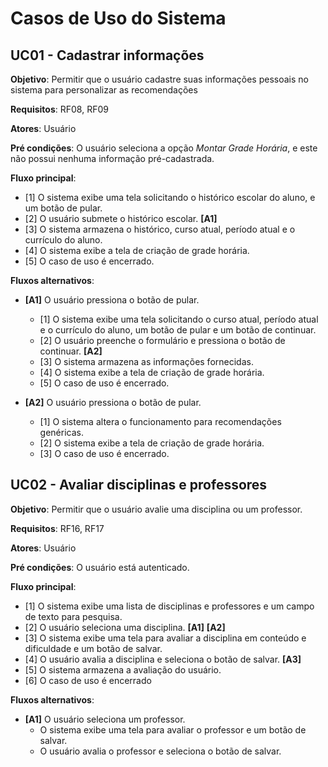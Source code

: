 # Casos de Uso do Sistema

## UC01 - Cadastrar informações

**Objetivo**: Permitir que o usuário cadastre suas informações pessoais no sistema para personalizar as recomendações

**Requisitos**: RF08, RF09

**Atores**: Usuário

**Pré condições**: O usuário seleciona a opção _Montar Grade Horária_, e este não possui nenhuma informação pré-cadastrada.

**Fluxo principal**:

* [1] O sistema exibe uma tela solicitando o histórico escolar do aluno, e um botão de pular.
* [2] O usuário submete o histórico escolar. **[A1]**
* [3] O sistema armazena o histórico, curso atual, período atual e o currículo do aluno.
* [4] O sistema exibe a tela de criação de grade horária.
* [5] O caso de uso é encerrado.

**Fluxos alternativos**:

* **[A1]** O usuário pressiona o botão de pular.
  * [1] O sistema exibe uma tela solicitando o curso atual, período atual e o currículo do aluno, um botão de pular e um botão de continuar.
  * [2] O usuário preenche o formulário e pressiona o botão de continuar. **[A2]**
  * [3] O sistema armazena as informações fornecidas.
  * [4] O sistema exibe a tela de criação de grade horária.
  * [5] O caso de uso é encerrado.

* **[A2]** O usuário pressiona o botão de pular.
  * [1] O sistema altera o funcionamento para recomendações genéricas.
  * [2] O sistema exibe a tela de criação de grade horária.
  * [3] O caso de uso é encerrado.

## UC02 - Avaliar disciplinas e professores

**Objetivo**: Permitir que o usuário avalie uma disciplina ou um professor.

**Requisitos**: RF16, RF17

**Atores**: Usuário

**Pré condições**: O usuário está autenticado.

**Fluxo principal**:

* [1] O sistema exibe uma lista de disciplinas e professores e um campo de texto para pesquisa.
* [2] O usuário seleciona uma disciplina. **[A1]** **[A2]**
* [3] O sistema exibe uma tela para avaliar a disciplina em conteúdo e dificuldade e um botão de salvar.
* [4] O usuário avalia a disciplina e seleciona o botão de salvar. **[A3]**
* [5] O sistema armazena a avaliação do usuário.
* [6] O caso de uso é encerrado

**Fluxos alternativos**:

* **[A1]** O usuário seleciona um professor.
  * O sistema exibe uma tela para avaliar o professor e um botão de salvar.
  * O usuário avalia o professor e seleciona o botão de salvar.
